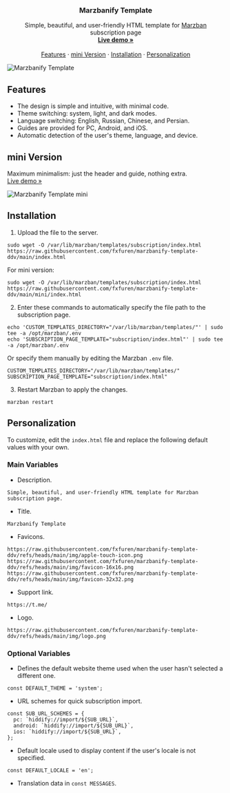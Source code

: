 <h3 align="center">Marzbanify Template</h3>

<p align="center">
  Simple, beautiful, and user-friendly HTML template for <a href="https://github.com/Gozargah/Marzban">Marzban</a> subscription page
  <br>
  <a href="https://denisromanov.ru/projects/marzbanify-template-demo"><strong>Live demo »</strong></a>
  <br>
  <br>
  <a href="https://github.com/fxfuren/marzbanify-template-ddv/tree/main#features">Features</a>
  ·
  <a href="https://github.com/fxfuren/marzbanify-template-ddv/tree/main#mini-version">mini Version</a>
  ·
  <a href="https://github.com/fxfuren/marzbanify-template-ddv/tree/main#installation">Installation</a>
  ·
  <a href="https://github.com/fxfuren/marzbanify-template-ddv/tree/main#personalization">Personalization</a>
</p>

<p>
  <picture>
    <source media="(prefers-color-scheme: dark)" srcset="./.github/assets/dark.png">
    <source media="(prefers-color-scheme: light)" srcset="./.github/assets/light.png">
    <img alt="Marzbanify Template" src="./.github/assets/dark.png">
  </picture>
</p>

## Features

- The design is simple and intuitive, with minimal code.
- Theme switching: system, light, and dark modes.
- Language switching: English, Russian, Chinese, and Persian.
- Guides are provided for PC, Android, and iOS.
- Automatic detection of the user's theme, language, and device.

## mini Version
Maximum minimalism: just the header and guide, nothing extra.
<br>
<a href="https://denisromanov.ru/projects/marzbanify-template-mini-demo">Live demo »</a>

<p>
  <picture>
    <source media="(prefers-color-scheme: dark)" srcset="./.github/assets/mini/dark.png">
    <source media="(prefers-color-scheme: light)" srcset="./.github/assets/mini/light.png">
    <img alt="Marzbanify Template mini" src="./.github/assets/mini/dark.png">
  </picture>
</p>

## Installation

1. Upload the file to the server.
```
sudo wget -O /var/lib/marzban/templates/subscription/index.html https://raw.githubusercontent.com/fxfuren/marzbanify-template-ddv/main/index.html
```
For mini version:
```
sudo wget -O /var/lib/marzban/templates/subscription/index.html https://raw.githubusercontent.com/fxfuren/marzbanify-template-ddv/main/mini/index.html
```
2. Enter these commands to automatically specify the file path to the subscription page.
```
echo 'CUSTOM_TEMPLATES_DIRECTORY="/var/lib/marzban/templates/"' | sudo tee -a /opt/marzban/.env
echo 'SUBSCRIPTION_PAGE_TEMPLATE="subscription/index.html"' | sudo tee -a /opt/marzban/.env
```
Or specify them manually by editing the Marzban `.env` file.
```
CUSTOM_TEMPLATES_DIRECTORY="/var/lib/marzban/templates/"
SUBSCRIPTION_PAGE_TEMPLATE="subscription/index.html"
```
3. Restart Marzban to apply the changes.
```
marzban restart
```

## Personalization

To customize, edit the `index.html` file and replace the following default values with your own.

### Main Variables

- Description.
```
Simple, beautiful, and user-friendly HTML template for Marzban subscription page.
```
- Title.
```
Marzbanify Template
```
- Favicons.
```
https://raw.githubusercontent.com/fxfuren/marzbanify-template-ddv/refs/heads/main/img/apple-touch-icon.png
https://raw.githubusercontent.com/fxfuren/marzbanify-template-ddv/refs/heads/main/img/favicon-16x16.png
https://raw.githubusercontent.com/fxfuren/marzbanify-template-ddv/refs/heads/main/img/favicon-32x32.png
```
- Support link.
```
https://t.me/
```
- Logo.
```
https://raw.githubusercontent.com/fxfuren/marzbanify-template-ddv/refs/heads/main/img/logo.png
```

### Optional Variables

- Defines the default website theme used when the user hasn't selected a different one.
```
const DEFAULT_THEME = 'system';
```
- URL schemes for quick subscription import.
```
const SUB_URL_SCHEMES = {
  pc: `hiddify://import/${SUB_URL}`,
  android: `hiddify://import/${SUB_URL}`,
  ios: `hiddify://import/${SUB_URL}`,
};
```
- Default locale used to display content if the user's locale is not specified.
```
const DEFAULT_LOCALE = 'en';
```
- Translation data in `const MESSAGES`.
